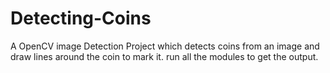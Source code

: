 # Detecting-Coins
A OpenCV image Detection Project which detects coins from an image and draw lines around the coin to mark it.
run all the modules to get the output.
